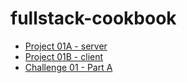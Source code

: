 # fullstack-cookbook

* [Project 01A - server](./project01-a//README.md)
* [Project 01B - client](./project01-b/ReadMe.md)
* [Challenge 01 - Part A](./Challenge01.md)
